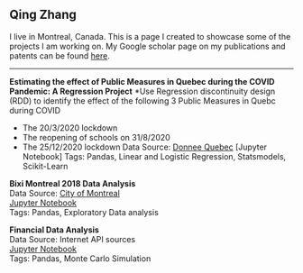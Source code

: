## Qing Zhang
I live in Montreal, Canada. This is a page I created to showcase some of the projects I am working on. 
My Google scholar page on my publications and patents can be found [here](https://scholar.google.ca/citations?user=BcklpsIAAAAJ&hl=en).

---
**Estimating the effect of Public Measures in Quebec during the COVID Pandemic: A Regression Project**
*Use Regression discontinuity design (RDD) to identify the effect of the following 3 Public Measures in Quebc during COVID
  - The 20/3/2020 lockdown
  - The reopening of schools on 31/8/2020
  - The 25/12/2020 lockdown
Data Source: [Donnee Quebec](https://www.donneesquebec.ca/recherche/dataset/covid-19-portrait-quotidien-des-cas-confirmes)
[Jupyter Notebook]
Tags: Pandas, Linear and Logistic Regression, Statsmodels, Scikit-Learn

**Bixi Montreal 2018 Data Analysis**  
Data Source: [City of Montreal](http://donnees.ville.montreal.qc.ca/)  
[Jupyter Notebook](https://nbviewer.jupyter.org/github/calony/Data_analysis_BIXI/blob/master/BixiMontrealRentals2018.ipynb)   
Tags: Pandas, Exploratory Data analysis


**Financial Data Analysis**  
Data Source: Internet API sources  
[Jupyter Notebook](https://nbviewer.jupyter.org/github/calony/finance-project/blob/master/Fin_testbench.ipynb)   
Tags: Pandas, Monte Carlo Simulation
